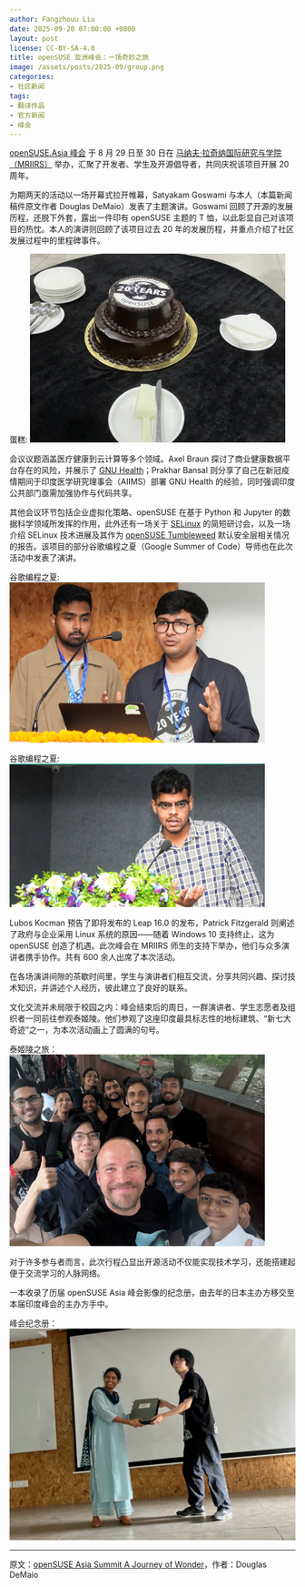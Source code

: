 ```yaml
---
author: Fangzhouu Liu
date: 2025-09-20 07:00:00 +0800
layout: post
license: CC-BY-SA-4.0
title: openSUSE 亚洲峰会：一场奇妙之旅
image: /assets/posts/2025-09/group.png
categories:
- 社区新闻
tags:
- 翻译作品
- 官方新闻
- 峰会
---
```

[openSUSE.Asia 峰会](https://events.opensuse.org/conferences/oSAS25) 于 8 月 29 日至 30 日在 [马纳夫·拉奇纳国际研究与学院（MRIIRS）](https://events.opensuse.org/conferences/oSAS25) 举办，汇聚了开发者、学生及开源倡导者，共同庆祝该项目开展 20 周年。

为期两天的活动以一场开幕式拉开帷幕，Satyakam Goswami 与本人（本篇新闻稿件原文作者 Douglas DeMaio）发表了主题演讲。Goswami 回顾了开源的发展历程，还脱下外套，露出一件印有 openSUSE 主题的 T 恤，以此彰显自己对该项目的热忱。本人的演讲则回顾了该项目过去 20 年的发展历程，并重点介绍了社区发展过程中的里程碑事件。

蛋糕:
![蛋糕](/assets/posts/2025-09/cake.png)

会议议题涵盖医疗健康到云计算等多个领域。Axel Braun 探讨了商业健康数据平台存在的风险，并展示了 [GNU Health](https://www.gnuhealth.org/)；Prakhar Bansal 则分享了自己在新冠疫情期间于印度医学研究理事会（AIIMS）部署 GNU Health 的经验，同时强调印度公共部门亟需加强协作与代码共享。

其他会议环节包括企业虚拟化策略、openSUSE 在基于 Python 和 Jupyter 的数据科学领域所发挥的作用，此外还有一场关于 [SELinux](https://github.com/SELinuxProject) 的简短研讨会，以及一场介绍 SELinux 技术进展及其作为 [openSUSE Tumbleweed](https://get.opensuse.org/tumbleweed/) 默认安全层相关情况的报告。该项目的部分谷歌编程之夏（Google Summer of Code）导师也在此次活动中发表了演讲。

谷歌编程之夏:
![sir](/assets/posts/2025-09/sir.png)

谷歌编程之夏:
![talk](/assets/posts/2025-09/talk.png)

Lubos Kocman 预告了即将发布的 Leap 16.0 的发布，Patrick Fitzgerald 则阐述了政府与企业采用 Linux 系统的原因——随着 Windows 10 支持终止，这为 openSUSE 创造了机遇。此次峰会在 MRIIRS 师生的支持下举办，他们与众多演讲者携手协作。共有 600 余人出席了本次活动。

在各场演讲间隙的茶歇时间里，学生与演讲者们相互交流，分享共同兴趣、探讨技术知识，并讲述个人经历，彼此建立了良好的联系。

文化交流并未局限于校园之内：峰会结束后的周日，一群演讲者、学生志愿者及组织者一同前往参观泰姬陵。他们参观了这座印度最具标志性的地标建筑、“新七大奇迹”之一，为本次活动画上了圆满的句号。

泰姬陵之旅：
![泰姬陵之旅](/assets/posts/2025-09/taj.png)

对于许多参与者而言，此次行程凸显出开源活动不仅能实现技术学习，还能搭建起便于交流学习的人脉网络。

一本收录了历届 openSUSE Asia 峰会影像的纪念册，由去年的日本主办方移交至本届印度峰会的主办方手中。

峰会纪念册：
![峰会纪念册](/assets/posts/2025-09/book.png)

---
原文：[openSUSE Asia Summit A Journey of Wonder](https://news.opensuse.org/2025/09/03/a-journey-of-wonder/)，作者：Douglas DeMaio
